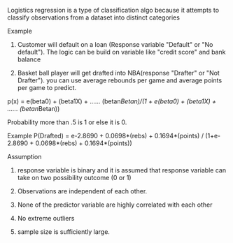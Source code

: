 Logistics regression is a type of classification algo because it attempts to classify observations from a dataset into distinct categories

Example 
1. Customer will default on a loan (Response variable "Default" or "No default").  The logic can be build on variable like "credit score" and bank balance

2. Basket ball player will get drafted into NBA(response "Drafter" or "Not Drafter").  you can use average rebounds per game and average points per game to predict.


p(x) = e(beta0) + (beta1X) + ...... (betan*Betan)/(1 + e(beta0) + (beta1X) + ...... (betan*Betan))


Probability more than .5 is 1 or else it is 0.  

Example 
P(Drafted) = e-2.8690 + 0.0698*(rebs) + 0.1694*(points) / (1+e-2.8690 + 0.0698*(rebs) + 0.1694*(points))


Assumption 

1. response variable is binary and it is assumed that response variable can take on two possibility outcome (0 or 1)

2. Observations are independent of each other.

3. None of the predictor variable are highly correlated with each other 

4. No extreme outliers 

5. sample size is sufficiently large.
